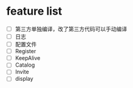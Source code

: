 # feature list
- [ ] 第三方单独编译，改了第三方代码可以手动编译
- [ ] 日志
- [ ] 配置文件
- [ ] Register
- [ ] KeepAlive
- [ ] Catalog
- [ ] Invite
- [ ] display
